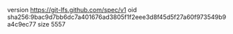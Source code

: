 version https://git-lfs.github.com/spec/v1
oid sha256:9bac9d7bb6dc7a401676ad3805f1f2eee3d8f45d5f27a60f973549b9a4c9ec77
size 5557
